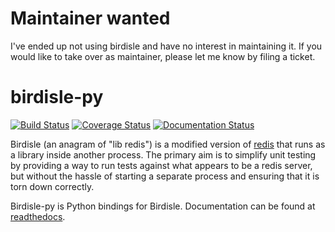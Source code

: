 # Maintainer wanted

I've ended up not using birdisle and have no interest in maintaining it. If you
would like to take over as maintainer, please let me know by filing a ticket.

# birdisle-py

[![Build Status](https://travis-ci.org/bmerry/birdisle-py.svg?branch=master)](https://travis-ci.org/bmerry/birdisle-py)
[![Coverage Status](https://coveralls.io/repos/github/bmerry/birdisle-py/badge.svg)](https://coveralls.io/github/bmerry/birdisle-py)
[![Documentation Status](https://readthedocs.org/projects/birdisle/badge/?version=latest)](https://birdisle.readthedocs.io/en/latest/?badge=latest)

Birdisle (an anagram of "lib redis") is a modified version of
[redis](https://redis.io) that runs as a library inside another process. The
primary aim is to simplify unit testing by providing a way to run tests
against what appears to be a redis server, but without the hassle of starting a
separate process and ensuring that it is torn down correctly.

Birdisle-py is Python bindings for Birdisle. Documentation can be found at
[readthedocs](https://birdisle.readthedocs.io/).
